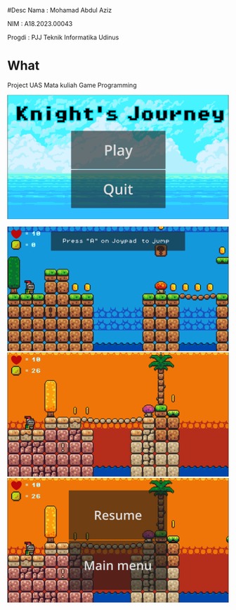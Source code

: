#Desc
Nama   : Mohamad Abdul Aziz

NIM    : A18.2023.00043

Progdi : PJJ Teknik Informatika Udinus

# What
Project UAS Mata kuliah Game Programming 

![Main Menu](./images/1.png)


![level 1](./images/2.png)
![level 2](./images/4.png)
![Resume](./images/5.png)




